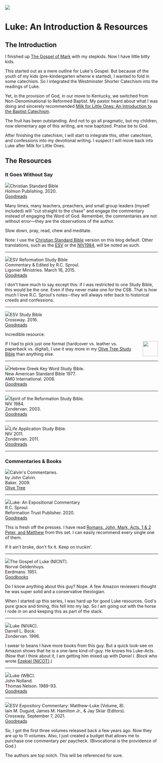 <img class="intro-right" src="../images/art-luke.jpg">

# Luke: An Introduction & Resources

## The Introduction

I finished up [The Gospel of Mark](/mark/index.md) with my stepkids. Now I have little bitty kids.

This started out as a mere outline for Luke's Gospel. But because of the youth of my kids (pre-kindergarten whenw e started), I wanted to fold in some catechism. So I integrated the Westminster Shorter Catechism into the readings of Luke.

Yet, in the provision of God, in our move to Kentucky, we switched from Non-Denominational to Reformed Baptist. My pastor heard about what I was doing and sincerely recommended [Milk for Little Ones: An Introduction to the Baptist Catechism](https://www.goodreads.com/book/show/57867604-milk-for-little-ones?from_search=true&from_srp=true&qid=YaqYvFO9b4&rank=1).

The fruit has been outstanding. And not to go all pragmatic, but my children, now elementary age of this writing, are now baptized. Praise be to God.

After finishing the catechism, I will start to integrate this, other catechism, and confessions into my devotional writing. I suspect I will move back into Luke after Milk for Little Ones.

## The Resources

### It Goes Without Say

<img src="art-luke-portrait.jpg" hidden><img src="bible-csb-study.jpg">Christian Standard Bible  
Holmon Publishing. 2020.  
[Goodreads](https://www.goodreads.com/book/show/30746885-csb-study-bible)

Many times, many teachers, preachers, and small group leaders (myself included) will "cut straight to the chase" and engage the commentary instead of engaging the Word of God. Remember, the commentaries are not without error—they are the observations of the author.

Slow down, pray, read, chew and meditate.

Note: I use the [Christian Standard Bible](https://csbible.com) version on this blog default. Other translations, such as the [ESV](https://www.crossway.org/bibles/) or the [NIV1984](https://bibleportal.com/version/NIV1984), will be noted as such.

<hr style="clear:both;">

<img src="bible-esv-reformation-study-sproul.jpg">ESV Reformation Study Bible  
Commentary & Edited by R.C. Sproul.  
Ligonier Ministries. March 16, 2015.  
[Goodreads](https://www.goodreads.com/book/show/53529503-esv-reformation-study-bible?ac=1&from_search=true&qid=KXDsGlDfkm&rank=1)

I don't have much to say except this: if I was restricted to one Study Bible, this would be the one. Even if they never make one for the CSB. That is how much I love R.C. Sproul's notes--they will always refer back to historical creeds and confessions.

<hr style="clear:both;">

<img src="bible-esv-study.jpg">ESV Study Bible  
Crossway. 2016.  
[Goodreads](https://www.goodreads.com/book/show/5031805-esv-study-bible?ac=1&from_search=true&qid=BEzDEv7NUE&rank=1)

Incredible resource.

<img style="margin-left: 10px; float: right; width: 50px" src="icon-bible-olive-tree.png" src="icon-bible-olive-tree.png">If I had to pick just one format (hardcover vs. leather vs. paperback vs. digital), I use it way more in my [Olive Tree Study Bible](https://www.olivetree.com) than anything else.  

<hr style="clear:both;">

<img src="bible-key-word-study-nasb.jpg">Hebrew Greek Key Word Study Bible.  
New American Standard Bible 1977.  
AMG International. 2008.  
[Goodreads](https://www.goodreads.com/book/show/52820732-the-hebrew-greek-key-word-study-bible?from_search=true&from_srp=true&qid=P0A6P8R3yU&rank=2)

<hr style="clear:both;">

<img src="bible-spirit-reformation-study-niv.jpg">Spirit of the Reformation Study Bible.  
NIV 1984.  
Zondervan. 2003.  
[Goodreads](https://www.goodreads.com/book/show/3421584-niv-spirit-of-the-reformation-study-bible)

<hr style="clear:both;">

<img src="bible-life-application-study-niv.jpg">Life Application Study Bible.  
NIV 2011.  
Zondervan. 2011.  
[Goodreads](https://www.goodreads.com/book/show/14330625-niv-life-application-study-bible-second-edition)

<hr style="clear:both;">

### Commentaries & Books

<img src="commentary-calvin-set-portrait.jpg">Calvin's Commentaries.  
by John Calvin.  
Baker. 2009.  
[Olive Tree](https://www.olivetree.com/store/product.php?productid=17517)

<hr style="clear:both;">

<img src="commentary-luke-sproul.jpg" >Luke: An Expositional Commentary  
R.C. Sproul.  
Reformation Trust Publisher. 2020.  
[Goodreads](https://www.goodreads.com/book/show/55161506-luke)

This is fresh off the presses. I have read [Romans, John, Mark, Acts, 1 & 2 Peter, and Matthew](https://amzn.to/3jc5I02) from this set. I can easily recommend every single one of them.

If it ain't broke, don't fix it. Keep on truckin'.

<hr style="clear:both;">

<img src="commentary-luke-geldenhuys.jpg" />The Gospel of Luke (NICNT).  
Norval Geldenhuys.  
Eerdmans. 1951.  
[Goodbooks](https://www.goodreads.com/book/show/2106649.Commentary_on_the_Gospel_of_Luke?ac=1&from_search=true&qid=pjpzVhBPMk&rank=3)

Do I know anything about this guy? Nope. A few Amazon reviewers thought he was super solid and a conservative theologian.

When I started up this series, I was hard up for good Luke resources. God's pure grace and timing, this fell into my lap.  So I am going out with the horse I rode in on and keeping this as part of the stack.  

<hr style="clear:both;">

<img src="commentary-luke-bock.jpg" />Luke (NIVAC).  
Darrell L. Bock.  
Zondervan. 1996.

I swear to beans I have more books from this guy. But a quick look-see on Amazon shows that he is a one-lane kind-of-guy. He knows his Luke-Acts. (Now that I think about it, I am getting him mixed up with *Daniel I. Block* who wrote [Ezekiel (NICOT)](https://amzn.to/3azIXiq).)

<hr style="clear:both;">

<img src="commentary-luke-nolland.jpg" />Luke (WBC).  
John Nolland.  
Thomas Nelson. 1989-93.  
[Goodreads](https://www.goodreads.com/book/show/151083514-word-biblical-commentary-vol-35a-luke-1?from_search=true&from_srp=true&qid=jlCakWA5r8&rank=1)

<hr style="clear:both;">

<img src="commentary-matthew-luke-esv.jpg">ESV Expository Commentary: Matthew–Luke (Volume, 8).  
Iain M. Duguid, James M. Hamilton Jr., & Jay Sklar (Editors).  
Crossway. September 7, 2021.  
[Goodreads](https://www.goodreads.com/book/show/50611048-esv-expository-commentary-volume-8?from_search=true&from_srp=true&qid=FBpWi6R83q&rank=1)

So, I got the first three volumes released back a few years ago. Now they are up to 11 volumes. Also, I just created a budget that allows me to purchase one commentary per paycheck. (Bivocational is the providence of God.)

The authors are top notch. This will be referenced for sure.
